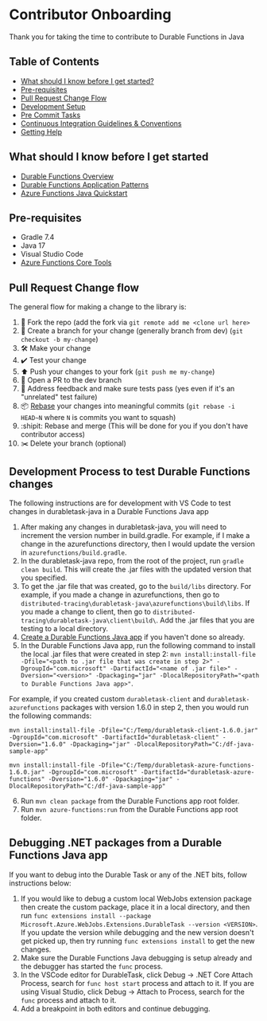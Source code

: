 # Contributor Onboarding
Thank you for taking the time to contribute to Durable Functions in Java

## Table of Contents

- [What should I know before I get started?](#what-should-i-know-before-i-get-started)
- [Pre-requisites](#pre-requisites)
- [Pull Request Change Flow](#pull-request-change-flow)
- [Development Setup](#development-setup)
- [Pre Commit Tasks](#pre-commit-tasks)
- [Continuous Integration Guidelines & Conventions](#continuous-integration-guidelines-&-conventions)
- [Getting Help](#getting-help)

## What should I know before I get started
- [Durable Functions Overview](https://docs.microsoft.com/en-us/azure/azure-functions/durable/durable-functions-overview)
- [Durable Functions Application Patterns](https://learn.microsoft.com/en-us/azure/azure-functions/durable/durable-functions-overview?tabs=in-process%2Cnodejs-v3%2Cv1-model&pivots=java#application-patterns)
- [Azure Functions Java Quickstart](https://learn.microsoft.com/en-us/azure/azure-functions/create-first-function-vs-code-java)

## Pre-requisites
- Gradle 7.4
- Java 17
- Visual Studio Code
- [Azure Functions Core Tools](https://learn.microsoft.com/en-us/azure/azure-functions/functions-run-local?tabs=windows%2Cisolated-process%2Cnode-v4%2Cpython-v2%2Chttp-trigger%2Ccontainer-apps&pivots=programming-language-java) 

## Pull Request Change flow

The general flow for making a change to the library is:

1. 🍴 Fork the repo (add the fork via `git remote add me <clone url here>`
2. 🌳 Create a branch for your change (generally branch from dev) (`git checkout -b my-change`)
3. 🛠 Make your change
4. ✔️ Test your change
5. ⬆️ Push your changes to your fork (`git push me my-change`)
6. 💌 Open a PR to the dev branch
7. 📢 Address feedback and make sure tests pass (yes even if it's an "unrelated" test failure)
8. 📦 [Rebase](https://git-scm.com/docs/git-rebase) your changes into meaningful commits (`git rebase -i HEAD~N` where `N` is commits you want to squash)
9. :shipit: Rebase and merge (This will be done for you if you don't have contributor access)
10. ✂️ Delete your branch (optional)

## Development Process to test Durable Functions changes

The following instructions are for development with VS Code to test changes in durabletask-java in a Durable Functions Java app

1. After making any changes in durabletask-java, you will need to increment the version number in build.gradle. For example, if I make a change in the azurefunctions directory, then I would update the version in `azurefunctions/build.gradle`.
2. In the durabletask-java repo, from the root of the project, run `gradle clean build`. This will create the .jar files with the updated version that you specified.
3. To get the .jar file that was created, go to the `build/libs` directory. For example, if you made a change in azurefunctions, then go to `distributed-tracing\durabletask-java\azurefunctions\build\libs`. If you made a change to client, then go to `distributed-tracing\durabletask-java\client\build\`. Add the .jar files that you are testing to a local directory.
4. [Create a Durable Functions Java app](https://learn.microsoft.com/en-us/azure/azure-functions/durable/quickstart-java?tabs=bash&pivots=create-option-vscode) if you haven't done so already.
5. In the Durable Functions Java app, run the following command to install the local .jar files that were created in step 2: `mvn install:install-file -Dfile="<path to .jar file that was create in step 2>" -DgroupId="com.microsoft" -DartifactId="<name of .jar file>" -Dversion="<version>" -Dpackaging="jar" -DlocalRepositoryPath="<path to Durable Functions Java app>"`.

For example, if you created custom `durabletask-client` and `durabletask-azurefunctions` packages with version 1.6.0 in step 2, then you would run the following commands:

```
mvn install:install-file -Dfile="C:/Temp/durabletask-client-1.6.0.jar" -DgroupId="com.microsoft" -DartifactId="durabletask-client" -Dversion="1.6.0" -Dpackaging="jar" -DlocalRepositoryPath="C:/df-java-sample-app"

mvn install:install-file -Dfile="C:/Temp/durabletask-azure-functions-1.6.0.jar" -DgroupId="com.microsoft" -DartifactId="durabletask-azure-functions" -Dversion="1.6.0" -Dpackaging="jar" -DlocalRepositoryPath="C:/df-java-sample-app"
```

6. Run `mvn clean package` from the Durable Functions app root folder.
7. Run `mvn azure-functions:run` from the Durable Functions app root folder.

## Debugging .NET packages from a Durable Functions Java app

If you want to debug into the Durable Task or any of the .NET bits, follow instructions below:

1. If you would like to debug a custom local WebJobs extension package then create the custom package, place it in a local directory, and then run `func extensions install --package Microsoft.Azure.WebJobs.Extensions.DurableTask --version <VERSION>`. If you update the version while debugging and the new version doesn't get picked up, then try running `func extensions install` to get the new changes.
3. Make sure the Durable Functions Java debugging is setup already and the debugger has started the `func` process.
4. In the VSCode editor for DurableTask, click Debug -> .NET Core Attach Process, search for `func host start` process and attach to it. If you are using Visual Studio, click Debug -> Attach to Process, search for the `func` process and attach to it.
5. Add a breakpoint in both editors and continue debugging.
